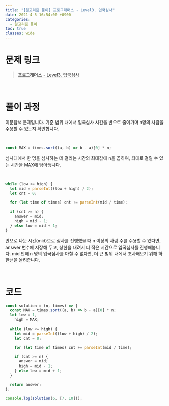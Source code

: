 ```yaml
---
title: "[알고리즘 풀이] 프로그래머스 - Level3. 입국심사"
date: 2021-4-5 16:54:00 +0900
categories:
  - 알고리즘 풀이
toc: true
classes: wide
---
```


# 문제 링크

> [프로그래머스 - Level3. 입국심사](https://programmers.co.kr/learn/courses/30/lessons/43238)

<br>

# 풀이 과정

이분탐색 문제입니다. 기준 범위 내에서 입국심사 시간을 반으로 줄여가며 n명의 사람을 수용할 수 있는지 확인합니다.

<br>

```jsx
const MAX = times.sort((a, b) => b - a)[0] * n;
```

심사대에서 한 명을 심사하는 데 걸리는 시간의 최대값에 n을 곱하여, 최대로 걸릴 수 있는 시간을 MAX에 담아둡니다.

<br>

```jsx
while (low <= high) {
  let mid = parseInt((low + high) / 2);
  let cnt = 0;

  for (let time of times) cnt += parseInt(mid / time);

  if (cnt >= n) {
    answer = mid;
    high = mid - 1;
  } else low = mid + 1;
}
```

반으로 나눈 시간(mid)으로 심사를 진행했을 때 n 이상의 사람 수를 수용할 수 있다면, answer 변수에 저장해 두고, 상한을 내려서 더 적은 시간으로 입국심사를 진행해봅니다. mid 안에 n 명의 입국심사를 마칠 수 없다면, 더 큰 범위 내에서 조사해보기 위해 하한선을 올려줍니다.

<br>

# 코드

```jsx
const solution = (n, times) => {
  const MAX = times.sort((a, b) => b - a)[0] * n;
  let low = 1,
    high = MAX;

  while (low <= high) {
    let mid = parseInt((low + high) / 2);
    let cnt = 0;

    for (let time of times) cnt += parseInt(mid / time);

    if (cnt >= n) {
      answer = mid;
      high = mid - 1;
    } else low = mid + 1;
  }

  return answer;
};

console.log(solution(6, [7, 10]));
```
